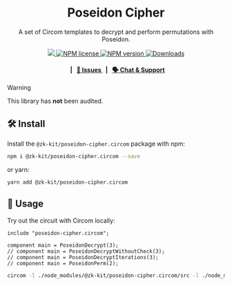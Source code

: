<p align="center">
    <h1 align="center">
        Poseidon Cipher
    </h1>
    <p align="center">A set of Circom templates to decrypt and perform permutations with Poseidon.</p>
</p>

<p align="center">
    <a href="https://github.com/privacy-scaling-explorations/zk-kit.circom">
        <img src="https://img.shields.io/badge/project-zk--kit-blue.svg?style=flat-square">
    </a>
    <a href="https://github.com/privacy-scaling-explorations/zk-kit.circom/tree/main/packages/poseidon-cipher/LICENSE">
        <img alt="NPM license" src="https://img.shields.io/npm/l/%40zk-kit%2Fposeidon-cipher?style=flat-square">
    </a>
    <a href="https://www.npmjs.com/package/@zk-kit/poseidon-cipher.circom">
        <img alt="NPM version" src="https://img.shields.io/npm/v/@zk-kit/poseidon-cipher.circom?style=flat-square" />
    </a>
    <a href="https://npmjs.org/package/@zk-kit/poseidon-cipher.circom">
        <img alt="Downloads" src="https://img.shields.io/npm/dm/@zk-kit/poseidon-cipher.circom.svg?style=flat-square" />
    </a>
</p>

<div align="center">
    <h4>
        <span>&nbsp;&nbsp;|&nbsp;&nbsp;</span>
        <a href="https://github.com/privacy-scaling-explorations/zk-kit.circom/issues/new/choose">
            🔎 Issues
        </a>
        <span>&nbsp;&nbsp;|&nbsp;&nbsp;</span>
        <a href="https://discord.com/invite/sF5CT5rzrR">
            🗣️ Chat &amp; Support
        </a>
    </h4>
</div>

> [!WARNING]  
> This library has **not** been audited.

## 🛠 Install

Install the `@zk-kit/poseidon-cipher.circom` package with npm:

```bash
npm i @zk-kit/poseidon-cipher.circom --save
```

or yarn:

```bash
yarn add @zk-kit/poseidon-cipher.circom
```

## 📜 Usage

Try out the circuit with Circom locally:

```circom
include "poseidon-cipher.circom";

component main = PoseidonDecrypt(3);
// component main = PoseidonDecryptWithoutCheck(3);
// component main = PoseidonDecryptIterations(3);
// component main = PoseidonPerm(2);
```

```bash
circom -l ./node_modules/@zk-kit/poseidon-cipher.circom/src -l ./node_modules/circomlib/circuits your-circuit.circom
```
